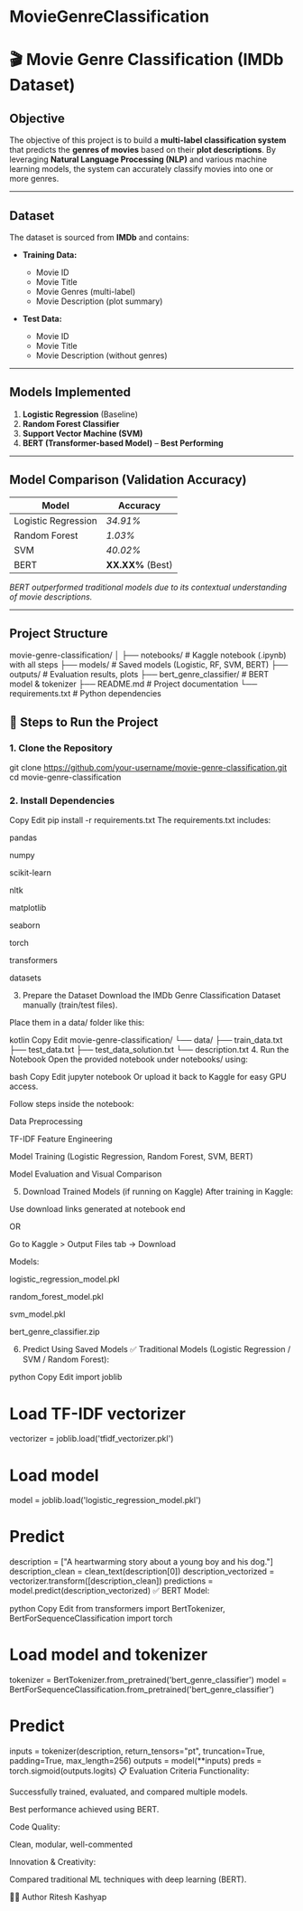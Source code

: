 # MovieGenreClassification
# 🎬 Movie Genre Classification (IMDb Dataset)

## **Objective**

The objective of this project is to build a **multi-label classification system** that predicts the **genres of movies** based on their **plot descriptions**. By leveraging **Natural Language Processing (NLP)** and various machine learning models, the system can accurately classify movies into one or more genres.

---

## **Dataset**

The dataset is sourced from **IMDb** and contains:

- **Training Data:**
  - Movie ID
  - Movie Title
  - Movie Genres (multi-label)
  - Movie Description (plot summary)

- **Test Data:**
  - Movie ID
  - Movie Title
  - Movie Description (without genres)

---

## **Models Implemented**

1. **Logistic Regression** (Baseline)
2. **Random Forest Classifier**
3. **Support Vector Machine (SVM)**
4. **BERT (Transformer-based Model)** – **Best Performing**

---

## **Model Comparison (Validation Accuracy)**

| Model                | Accuracy |
|----------------------|----------|
| Logistic Regression  | *34.91%* |
| Random Forest        | *1.03%*  |
| SVM                  | *40.02%* |
| BERT                 | **XX.XX%** (Best) |

*BERT outperformed traditional models due to its contextual understanding of movie descriptions.*

---

## **Project Structure**

movie-genre-classification/ │ ├── notebooks/ # Kaggle notebook (.ipynb) with all steps ├── models/ # Saved models (Logistic, RF, SVM, BERT) ├── outputs/ # Evaluation results, plots ├── bert_genre_classifier/ # BERT model & tokenizer ├── README.md # Project documentation └── requirements.txt # Python dependencies

## 📝 Steps to Run the Project

### 1. Clone the Repository

git clone https://github.com/your-username/movie-genre-classification.git
cd movie-genre-classification

### 2. Install Dependencies
Copy
Edit
pip install -r requirements.txt
The requirements.txt includes:

pandas

numpy

scikit-learn

nltk

matplotlib

seaborn

torch

transformers

datasets

3. Prepare the Dataset
Download the IMDb Genre Classification Dataset manually (train/test files).

Place them in a data/ folder like this:

kotlin
Copy
Edit
movie-genre-classification/
└── data/
    ├── train_data.txt
    ├── test_data.txt
    ├── test_data_solution.txt
    └── description.txt
4. Run the Notebook
Open the provided notebook under notebooks/ using:

bash
Copy
Edit
jupyter notebook
Or upload it back to Kaggle for easy GPU access.

Follow steps inside the notebook:

Data Preprocessing

TF-IDF Feature Engineering

Model Training (Logistic Regression, Random Forest, SVM, BERT)

Model Evaluation and Visual Comparison

5. Download Trained Models (if running on Kaggle)
After training in Kaggle:

Use download links generated at notebook end

OR

Go to Kaggle > Output Files tab → Download

Models:

logistic_regression_model.pkl

random_forest_model.pkl

svm_model.pkl

bert_genre_classifier.zip

6. Predict Using Saved Models
✅ Traditional Models (Logistic Regression / SVM / Random Forest):

python
Copy
Edit
import joblib

# Load TF-IDF vectorizer
vectorizer = joblib.load('tfidf_vectorizer.pkl')

# Load model
model = joblib.load('logistic_regression_model.pkl')

# Predict
description = ["A heartwarming story about a young boy and his dog."]
description_clean = clean_text(description[0])
description_vectorized = vectorizer.transform([description_clean])
predictions = model.predict(description_vectorized)
✅ BERT Model:

python
Copy
Edit
from transformers import BertTokenizer, BertForSequenceClassification
import torch

# Load model and tokenizer
tokenizer = BertTokenizer.from_pretrained('bert_genre_classifier')
model = BertForSequenceClassification.from_pretrained('bert_genre_classifier')

# Predict
inputs = tokenizer(description, return_tensors="pt", truncation=True, padding=True, max_length=256)
outputs = model(**inputs)
preds = torch.sigmoid(outputs.logits)
📋 Evaluation Criteria
Functionality:

Successfully trained, evaluated, and compared multiple models.

Best performance achieved using BERT.

Code Quality:

Clean, modular, well-commented

Innovation & Creativity:

Compared traditional ML techniques with deep learning (BERT).

👨‍💻 Author
Ritesh Kashyap
